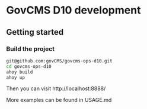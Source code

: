 # GovCMS D10 development

## Getting started

### Build the project

```bash
git@github.com:govCMS/govcms-ops-d10.git
cd govcms-ops-d10
ahoy build
ahoy up
```

Then you can visit http://localhost:8888/

More examples can be found in USAGE.md